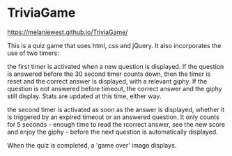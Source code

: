 # TriviaGame

https://melaniewest.github.io/TriviaGame/

This is a quiz game that uses html, css and jQuery.
It also incorporates the use of two timers:

the first timer is activated when a new question is displayed.  If the question is answered before the 
30 second timer counts down, then the timer is reset and the correct answer is displayed, with a 
relevant giphy.   If the question is not answered before timeout, the correct answer and the giphy still 
display.  Stats are updated at this time, either way.

the second timer is activated as soon as the answer is displayed, whether it is triggered by an expired timeout or an
answered question.  It only counts for 5 seconds - enough time to read the rcorrect answer, see the new score and enjoy
the giphy - before the next question is automatically displayed.

When the quiz is completed, a 'game over' image displays.